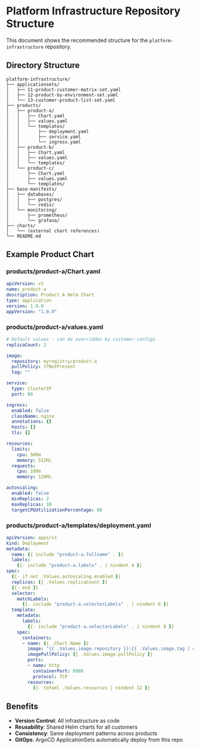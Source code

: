 # Platform Infrastructure Repository Structure

This document shows the recommended structure for the `platform-infrastructure` repository.

## Directory Structure

```
platform-infrastructure/
├── applicationsets/
│   ├── 11-product-customer-matrix-set.yaml
│   ├── 12-product-by-environment-set.yaml
│   └── 13-customer-product-list-set.yaml
├── products/
│   ├── product-a/
│   │   ├── Chart.yaml
│   │   ├── values.yaml
│   │   └── templates/
│   │       ├── deployment.yaml
│   │       ├── service.yaml
│   │       └── ingress.yaml
│   ├── product-b/
│   │   ├── Chart.yaml
│   │   ├── values.yaml
│   │   └── templates/
│   └── product-c/
│       ├── Chart.yaml
│       ├── values.yaml
│       └── templates/
├── base-manifests/
│   ├── databases/
│   │   ├── postgres/
│   │   └── redis/
│   └── monitoring/
│       ├── prometheus/
│       └── grafana/
├── charts/
│   └── (external chart references)
└── README.md
```

## Example Product Chart

### products/product-a/Chart.yaml
```yaml
apiVersion: v2
name: product-a
description: Product A Helm Chart
type: application
version: 1.0.0
appVersion: "1.0.0"
```

### products/product-a/values.yaml
```yaml
# Default values - can be overridden by customer-configs
replicaCount: 2

image:
  repository: myregistry/product-a
  pullPolicy: IfNotPresent
  tag: ""

service:
  type: ClusterIP
  port: 80

ingress:
  enabled: false
  className: nginx
  annotations: {}
  hosts: []
  tls: []

resources:
  limits:
    cpu: 500m
    memory: 512Mi
  requests:
    cpu: 100m
    memory: 128Mi

autoscaling:
  enabled: false
  minReplicas: 2
  maxReplicas: 10
  targetCPUUtilizationPercentage: 80
```

### products/product-a/templates/deployment.yaml
```yaml
apiVersion: apps/v1
kind: Deployment
metadata:
  name: {{ include "product-a.fullname" . }}
  labels:
    {{- include "product-a.labels" . | nindent 4 }}
spec:
  {{- if not .Values.autoscaling.enabled }}
  replicas: {{ .Values.replicaCount }}
  {{- end }}
  selector:
    matchLabels:
      {{- include "product-a.selectorLabels" . | nindent 6 }}
  template:
    metadata:
      labels:
        {{- include "product-a.selectorLabels" . | nindent 8 }}
    spec:
      containers:
      - name: {{ .Chart.Name }}
        image: "{{ .Values.image.repository }}:{{ .Values.image.tag | default .Chart.AppVersion }}"
        imagePullPolicy: {{ .Values.image.pullPolicy }}
        ports:
        - name: http
          containerPort: 8080
          protocol: TCP
        resources:
          {{- toYaml .Values.resources | nindent 12 }}
```

## Benefits

- **Version Control**: All infrastructure as code
- **Reusability**: Shared Helm charts for all customers
- **Consistency**: Same deployment patterns across products
- **GitOps**: ArgoCD ApplicationSets automatically deploy from this repo
